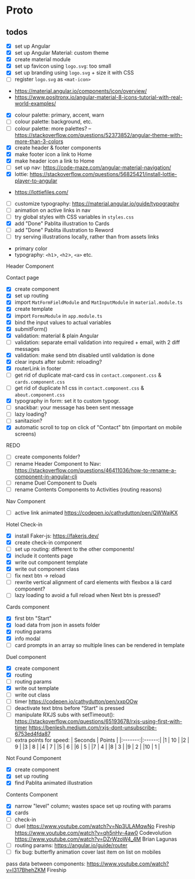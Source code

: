 # Proto

## todos

- [x] set up Angular
- [x] set up Angular Material: custom theme
- [x] create material module
- [x] set up favicon using `logo.svg`: too small
- [x] set up branding using `logo.svg` + size it with CSS
- [ ] register `logo.svg` as `<mat-icon>`
* <https://material.angular.io/components/icon/overview/>
* <https://www.positronx.io/angular-material-8-icons-tutorial-with-real-world-examples/>
- [x] colour palette: primary, accent, warn
- [ ] colour palette: background, etc.
- [ ] colour palette: more palettes? – <https://stackoverflow.com/questions/52373852/angular-theme-with-more-than-3-colors>
- [x] create header & footer components
- [x] make footer icon a link to Home
- [x] make header icon a link to Home
- [ ] set up nav: <https://code-maze.com/angular-material-navigation/>
- [x] lottie: <https://stackoverflow.com/questions/56825421/install-lottie-player-to-angular>
* <https://lottiefiles.com/>
- [ ] customize typography: <https://material.angular.io/guide/typography>
- [ ] animation on active links in nav
- [ ] try global styles with CSS variables in `styles.css`
- [x] add "Done" Pablita illustration to Cards
- [ ] add "Done" Pablita illustration to Reword
- [ ] try serving illustrations locally, rather than from assets links
* primary color
* typography: `<h1`>, `<h2`>, `<a>` etc.

Header Component

Contact page
- [x] create component
- [x] set up routing
- [x] import `MatFormFieldModule` and `MatInputModule` in `material.module.ts`
- [x] create template
- [x] import `FormsModule` in `app.module.ts`
- [x] bind the input values to actual variables
- [x] submitForm()
- [x] validation: material & plain Angular
- [ ] validation: separate email validation into required + email, with 2 diff messages
- [x] validation: make send btn disabled until validation is done
- [x] clear inputs after submit: reloading?
- [x] routerLink in footer
- [ ] get rid of duplicate mat-card css in `contact.component.css` & `cards.component.css`
- [ ] get rid of duplicate h1 css in `contact.component.css` & `about.component.css`
- [x] typography in form: set it to custom typogr.
- [ ] snackbar: your message has been sent message
- [ ] lazy loading?
- [ ] sanitazion?
- [x] automatic scroll to top on click of "Contact" btn (important on mobile screens)

REDO
- [ ] create components folder?
- [ ] rename Header Component to Nav: <https://stackoverflow.com/questions/46411036/how-to-rename-a-component-in-angular-cli>
- [ ] rename Duel Component to Duels
- [ ] rename Contents Components to Activities (routing reasons)

Nav Component
- [ ] active link animated <https://codepen.io/cathydutton/pen/QWWajKX>

Hotel Check-in
- [x] install Faker-js: <https://fakerjs.dev/>
- [x] create check-in component
- [ ] set up routing: different to the other components!
- [x] include it contents page
- [x] write out component template
- [x] write out component class
- [ ] fix next btn -> reload
- [ ] rewrite vertical alignment of card elements with flexbox a lá card component?
- [ ] lazy loading to avoid a full reload when Next btn is pressed?

Cards component
- [x] first btn "Start"
- [x] load data from json in assets folder
- [x] routing params
- [x] info modal
- [ ] card prompts in an array so multiple lines can be rendered in template

Duel component
- [x] create component
- [x] routing
- [ ] routing params
- [x] write out template
- [ ] write out class
- [ ] timer <https://codepen.io/cathydutton/pen/xxpOOw>
- [ ] deactivate text btns before "Start" is pressed
- [ ] manipulate RXJS subs with setTimeout():
<https://stackoverflow.com/questions/65193678/rxjs-using-first-with-timer>
<https://benlesh.medium.com/rxjs-dont-unsubscribe-6753ed4fda87>
- [ ] extra points for speed:
| Seconds | Points |
|:-------:|:------:|
|1        | 10 |
|2        | 9 |
|3        | 8 |
|4        | 7 |
|5        | 6 |
|6        | 5 |
|7        | 4 |
|8        | 3 |
|9        | 2 |
|10       | 1 |

Not Found Component
- [x] create component
- [x] set up routing
- [x] find Pablita animated illustration

Contents Component
- [x] narrow "level" column; wastes space
set up routing with params
- [x] cards
- [ ] check-in
- [ ] duel
<https://www.youtube.com/watch?v=Np3ULAMqwNo> Fireship
<https://www.youtube.com/watch?v=qh5nHv-4aw0> Codevolution
<https://www.youtube.com/watch?v=DZrWzoW4_4M> Brian Lagunas
- [ ] routing params: <https://angular.io/guide/router>
- [ ] fix bug: butterfly animation cover last item on list on mobiles

pass data between components:
<https://www.youtube.com/watch?v=I317BhehZKM> Fireship
